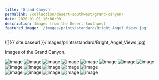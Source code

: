 ```yaml
---
title: 'Grand Canyon'
permalink: /collection/desert-southwest/grand-canyon/
date: 2020-01-01 16:00:00
description: Images from the Desert Southwest
featured_image: '/images/prints/standard/Bright_Angel_Views.jpg'
---
```


![]({{ site.baseurl }}/images/prints/standard/Bright_Angel_Views.jpg)

Images of the Grand Canyon.

<div class="gallery" data-columns="3">
    <img src="{{ site.baseurl }}/images/prints/standard/Bright_Angel_Views.jpg" alt="image" />
    <img src="{{ site.baseurl }}/images/collections/desertsouthwest/2021_SouthwestLandscapes-74.jpg" alt="image" />
    <img src="{{ site.baseurl }}/images/collections/desertsouthwest/2021_SouthwestLandscapes-75.jpg" alt="image" />
    <img src="{{ site.baseurl }}/images/collections/desertsouthwest/2021_SouthwestLandscapes-76.jpg" alt="image" />
    <img src="{{ site.baseurl }}/images/collections/desertsouthwest/2021_SouthwestLandscapes-77.jpg" alt="image" />
    <img src="{{ site.baseurl }}/images/collections/desertsouthwest/2021_SouthwestLandscapes-78.jpg" alt="image" />
    <img src="{{ site.baseurl }}/images/collections/desertsouthwest/2021_SouthwestLandscapes-134.jpg" alt="image" />
    <img src="{{ site.baseurl }}/images/collections/desertsouthwest/2021_SouthwestLandscapes-135.jpg" alt="image" />
    <img src="{{ site.baseurl }}/images/collections/desertsouthwest/2021_SouthwestLandscapes-137.jpg" alt="image" />
    <img src="{{ site.baseurl }}/images/collections/desertsouthwest/2021_SouthwestLandscapes-138.jpg" alt="image" />
    <img src="{{ site.baseurl }}/images/collections/desertsouthwest/2021_SouthwestLandscapes-139.jpg" alt="image" />
    <img src="{{ site.baseurl }}/images/collections/desertsouthwest/2021_SouthwestLandscapes-140.jpg" alt="image" />
    <img src="{{ site.baseurl }}/images/collections/desertsouthwest/2021_SouthwestLandscapes-141.jpg" alt="image" />
</div>
<div class="gallery" data-columns="2">
    <img src="{{ site.baseurl }}/images/collections/desertsouthwest/2021_SouthwestLandscapesPanos-4.jpg" alt="image" />
    <img src="{{ site.baseurl }}/images/collections/desertsouthwest/2021_SouthwestLandscapesPanos-6.jpg" alt="image" />
    <img src="{{ site.baseurl }}/images/collections/desertsouthwest/2021_SouthwestLandscapesPanos-7.jpg" alt="image" />
    <img src="{{ site.baseurl }}/images/collections/desertsouthwest/2021_SouthwestLandscapesPanos-8.jpg" alt="image" />
    <img src="{{ site.baseurl }}/images/collections/desertsouthwest/2021_SouthwestLandscapesPanos-9.jpg" alt="image" />
</div>